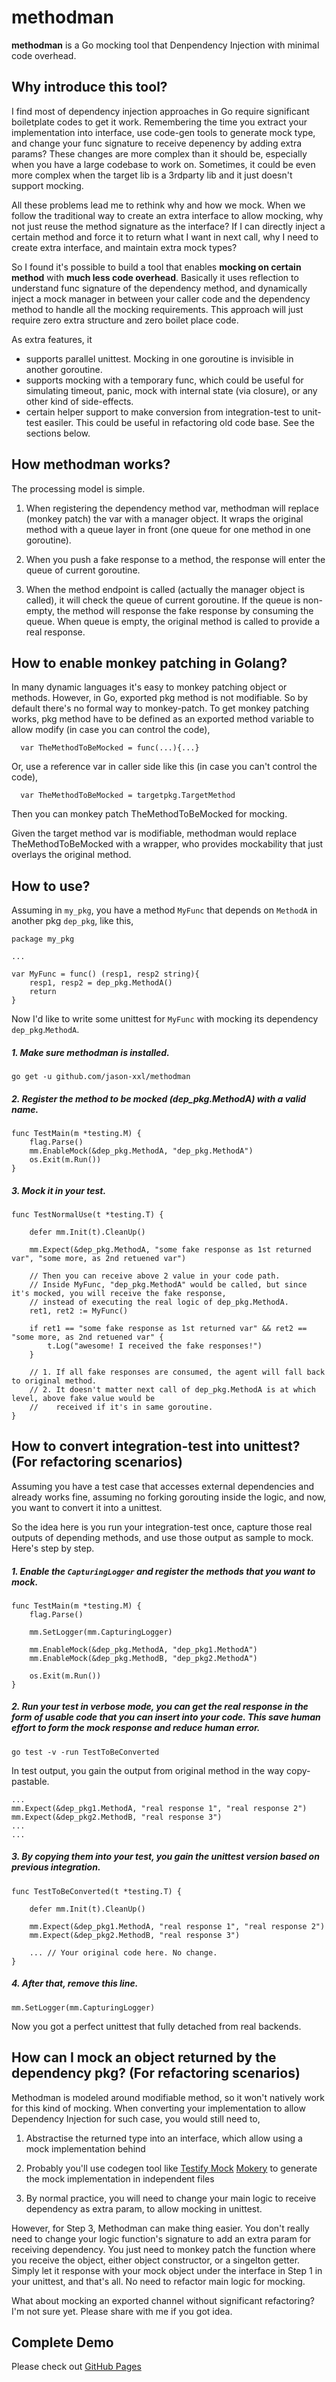 # methodman

**methodman** is a Go mocking tool that Denpendency Injection with minimal code overhead.

## Why introduce this tool?

I find most of dependency injection approaches in Go require significant boiletplate codes to get it work. Remembering the time you extract your implementation into interface, use code-gen tools to generate mock type, and change your func signature to receive depenency by adding extra params? These changes are more complex than it should be, especially when you have a large codebase to work on. Sometimes, it could be even more complex when the target lib is a 3rdparty lib and it just doesn't support mocking. 

All these problems lead me to rethink why and how we mock. When we follow the traditional way to create an extra interface to allow mocking, why not just reuse the method signature as the interface? If I can directly inject a certain method and force it to return what I want in next call, why I need to create extra interface, and maintain extra mock types?

So I found it's possible to build a tool that enables **mocking on certain method** with **much less code overhead**. Basically it uses reflection to understand func signature of the dependency method, and dynamically inject a mock manager in between your caller code and the dependency method to handle all the mocking requirements. This approach will just require zero extra structure and zero boilet place code.

As extra features, it

- supports parallel unittest. Mocking in one goroutine is invisible in another goroutine.
- supports mocking with a temporary func, which could be useful for simulating timeout, panic, mock with internal state (via closure), or any other kind of side-effects.
- certain helper support to make conversion from integration-test to unit-test easiler. This could be useful in refactoring old code base. See the sections below.

## How methodman works?

The processing model is simple.

1. When registering the dependency method var, methodman will replace (monkey patch) the var with a manager object. It wraps the original method with a queue layer in front (one queue for one method in one goroutine).

2. When you push a fake response to a method, the response will enter the queue of current goroutine.

3. When the method endpoint is called (actually the manager object is called), it will check the queue of current goroutine. If the queue is non-empty, the method will response the fake response by consuming the queue. When queue is empty, the original method is called to provide a real response.

## How to enable monkey patching in Golang?

In many dynamic languages it's easy to monkey patching object or methods. However, in Go, exported pkg method is not modifiable. So by default there's no formal way to monkey-patch. To get monkey patching works, pkg method have to be defined as an exported method variable to allow modify (in case you can control the code),
```
  var TheMethodToBeMocked = func(...){...}
```  
Or, use a reference var in caller side like this (in case you can't control the code),
```
  var TheMethodToBeMocked = targetpkg.TargetMethod
```  
Then you can monkey patch TheMethodToBeMocked for mocking.

Given the target method var is modifiable, methodman would replace TheMethodToBeMocked with a wrapper, who provides mockability that just overlays the original method. 

## How to use?

Assuming in `my_pkg`, you have a method `MyFunc` that depends on `MethodA` in another pkg `dep_pkg`, like this,
```
package my_pkg

...

var MyFunc = func() (resp1, resp2 string){
	resp1, resp2 = dep_pkg.MethodA()
	return 
}

```
Now I'd like to write some unittest for `MyFunc` with mocking its dependency `dep_pkg`.`MethodA`.

##### 1. Make sure methodman is installed.
```
go get -u github.com/jason-xxl/methodman
```
##### 2. Register the method to be mocked (dep_pkg.MethodA) with a valid name.
```
func TestMain(m *testing.M) {
	flag.Parse()
	mm.EnableMock(&dep_pkg.MethodA, "dep_pkg.MethodA")
	os.Exit(m.Run())
}
```
##### 3. Mock it in your test.
```
func TestNormalUse(t *testing.T) {

	defer mm.Init(t).CleanUp()
	
	mm.Expect(&dep_pkg.MethodA, "some fake response as 1st returned var", "some more, as 2nd retuened var")

	// Then you can receive above 2 value in your code path.
	// Inside MyFunc, "dep_pkg.MethodA" would be called, but since it's mocked, you will receive the fake response,
	// instead of executing the real logic of dep_pkg.MethodA.
	ret1, ret2 := MyFunc()
	
	if ret1 == "some fake response as 1st returned var" && ret2 == "some more, as 2nd retuened var" {
		t.Log("awesome! I received the fake responses!")
	}
	
	// 1. If all fake responses are consumed, the agent will fall back to original method.
	// 2. It doesn't matter next call of dep_pkg.MethodA is at which level, above fake value would be 
	//    received if it's in same goroutine.
}
```

## How to convert integration-test into unittest? (For refactoring scenarios)

Assuming you have a test case that accesses external dependencies and already works fine, assuming no forking gorouting inside the logic, and now, you want to convert it into a unittest. 

So the idea here is you run your integration-test once, capture those real outputs of depending methods, and use those output as sample to mock. Here's step by step.

##### 1. Enable the `CapturingLogger` and register the methods that you want to mock. 
```
func TestMain(m *testing.M) {
	flag.Parse()

	mm.SetLogger(mm.CapturingLogger)

	mm.EnableMock(&dep_pkg.MethodA, "dep_pkg1.MethodA")
	mm.EnableMock(&dep_pkg.MethodB, "dep_pkg2.MethodA")

	os.Exit(m.Run())
}
```
##### 2. Run your test in verbose mode, you can get the real response in the form of usable code that you can insert into your code. This save human effort to form the mock response and reduce human error.
```
go test -v -run TestToBeConverted
```
In test output, you gain the output from original method in the way copy-pastable.
```
...
mm.Expect(&dep_pkg1.MethodA, "real response 1", "real response 2")
mm.Expect(&dep_pkg2.MethodB, "real response 3")
...
...
```
##### 3. By copying them into your test, you gain the unittest version based on previous integration.
```
func TestToBeConverted(t *testing.T) {

    defer mm.Init(t).CleanUp()

    mm.Expect(&dep_pkg1.MethodA, "real response 1", "real response 2")
    mm.Expect(&dep_pkg2.MethodB, "real response 3")

    ... // Your original code here. No change.
}
```
##### 4. After that, remove this line.
```
mm.SetLogger(mm.CapturingLogger)
```

Now you got a perfect unittest that fully detached from real backends.

## How can I mock an object returned by the dependency pkg? (For refactoring scenarios)

Methodman is modeled around modifiable method, so it won't natively work for this kind of mocking. When converting your implementation to allow Dependency Injection for such case, you would still need to,

1. Abstractise the returned type into an interface, which allow using a mock implementation behind

2. Probably you'll use codegen tool like [Testify Mock](https://github.com/stretchr/testify#mock-package) [Mokery](https://github.com/vektra/mockery) to generate the mock implementation in independent files

3. By normal practice, you will need to change your main logic to receive dependency as extra param, to allow mocking in unittest.

However, for Step 3, Methodman can make thing easier. You don't really need to change your logic function's signature to add an extra param for receiving dependency. You just need to monkey patch the function where you receive the object, either object constructor, or a singelton getter. Simply let it response with your mock object under the interface in Step 1 in your unittest, and that's all. No need to refactor main logic for mocking.

What about mocking an exported channel without significant refactoring? I'm not sure yet. Please share with me if you got idea.

## Complete Demo

Please check out [GitHub Pages](https://github.com/jason-xxl/methodman/blob/master/expect_test.go)
